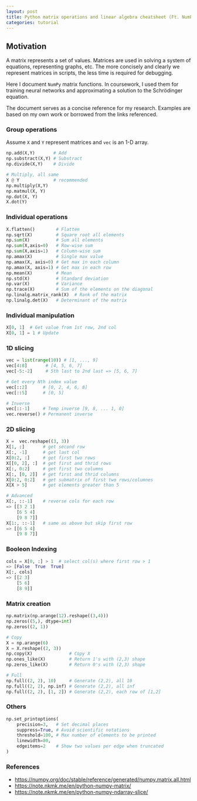 ```yaml
---
layout: post
title: Python matrix operations and linear algebra cheatsheet (Ft. NumPy)
categories: tutorial
---
```


## Motivation

A matrix represents a set of values. Matrices are used in solving a system of
equations, representing graphs, etc. The more concisely and clearly we represent
matrices in scripts, the less time is required for debugging.

Here I document `NumPy` matrix functions. In coursework, I used them for
training neural networks and approximating a solution to the Schrödinger
equation.

The document serves as a concise reference for my research. Examples are based
on my own work or borrowed from the links referenced.

### Group operations

Assume `X` and `Y` represent matrices and `vec` is an 1-D array.

```python
np.add(X,Y)       # Add
np.substract(X,Y) # Substract
np.divide(X,Y)    # Divide

# Multiply, all same
X @ Y             # recommended
np.multiply(X,Y)
np.matmul(X, Y)
np.dot(X, Y)
X.dot(Y)
```

### Individual operations

```python
X.flatten()        # Flatten
np.sqrt(X)         # Square root all elements
np.sum(X)          # Sum all elements
np.sum(X,axis=0)   # Row-wise sum
np.sum(X,axis=1)   # Column-wise sum
np.amax(X)         # Single max value
np.amax(X, axis=0) # Get max in each column
np.amax(X, axis=1) # Get max in each row
np.mean(X)         # Mean
np.std(X)          # Standard deviation
np.var(X)          # Variance
np.trace(X)        # Sum of the elements on the diagonal
np.linalg.matrix_rank(X)  # Rank of the matrix
np.linalg.det(X)   # Determinant of the matrix
```

### Individual manipulation

```python
X[0, 1]  # Get value from 1st row, 2nd col
X[0, 1] = 1 # Update
```

### 1D slicing

```python
vec = list(range(10)) # [1, ..., 9]
vec[4:8]       # [4, 5, 6, 7]
vec[-5:-2]     # 5th last to 2nd last => [5, 6, 7]

# Get every Nth index value
vec[::2]      # [0, 2, 4, 6, 8]
vec[::5]      # [0, 5]

# Inverse
vec[::-1]     # Temp inverse [9, 8, ... 1, 0]
vec.reverse() # Permanent inverse
```

### 2D slicing

```python
X =  vec.reshape((3, 3))
X[1, :]       # get second row
X[:, -1]      # get last col
X[0:2, :]     # get first two rows
X[[0, 2], :]  # get first and thrid rows
X[:, 0:2]     # get first two columns
X[:, [0, 2]]  # get first and thrid columns
X[0:2, 0:2]   # get submatrix of first two rows/columnes
X[X > 5]      # get elements greater than 5

# Advanced
X[:, ::-1]    # reverse cols for each row
=> [[3 2 1]
    [6 5 4]
    [9 8 7]]
X[1:, ::-1]   # same as above but skip first row
=> [[6 5 4]
    [9 8 7]]
```

### Booleon Indexing

```python
cols = X[0, :] > 1  # select col(s) where first row > 1
=> [False  True  True]
X[:, cols]
=> [[2 3]
    [5 6]
    [8 9]]
```

### Matrix creation

```python
np.matrix(np.arange(12).reshape((3,4)))
np.zeros((5,), dtype=int)
np.zeros((2, 1))

# Copy
X = np.arange(6)
X = X.reshape((2, 3))
np.copy(X)              # Copy X
np.ones_like(X)         # Return 1's with (2,3) shape
np.zeros_like(X)        # Return 0's with (2,3) shape

# Full
np.full((2, 2), 10)     # Generate (2,2), all 10
np.full((2, 2), np.inf) # Generate (2,2), all inf
np.full((2, 2), [1, 2]) # Generate (2,2), each row of [1,2]
```

### Others

```python
np.set_printoptions(
    precision=3,   # Set decimal places
    suppress=True, # Avoid scientific notations
    threshold=100, # Max number of elements to be printed
    linewidth=80,
    edgeitems=2    # Show two values per edge when truncated
)
```

### References

- https://numpy.org/doc/stable/reference/generated/numpy.matrix.all.html
- https://note.nkmk.me/en/python-numpy-matrix/
- https://note.nkmk.me/en/python-numpy-ndarray-slice/
